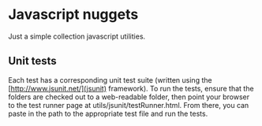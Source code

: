 Javascript nuggets
==================

Just a simple collection javascript utilities.

Unit tests
----------
Each test has a corresponding unit test suite (written using the [http://www.jsunit.net/](jsunit) framework).
To run the tests, ensure that the folders are checked out to a web-readable folder, 
then point your browser to the test runner page at utils/jsunit/testRunner.html.  From there, you can paste in 
the path to the appropriate test file and run the tests.

